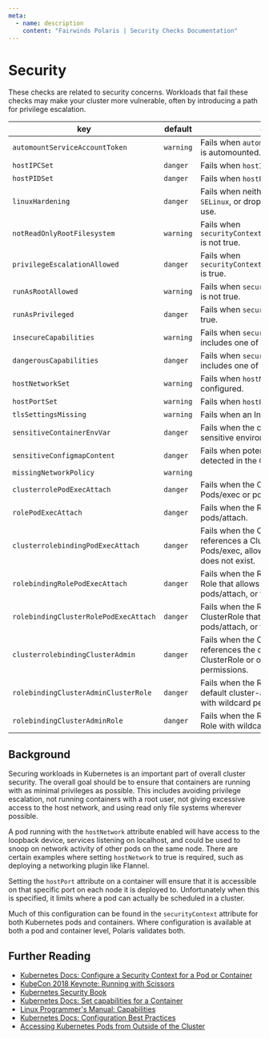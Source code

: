 ```yaml
---
meta:
  - name: description
    content: "Fairwinds Polaris | Security Checks Documentation"
---
```

# Security

These checks are related to security concerns. Workloads that fail these
checks may make your cluster more vulnerable, often by introducing a path
for privilege escalation.

key | default | description
----|---------|------------
`automountServiceAccountToken` | `warning` | Fails when `automountServiceAccountToken` is automounted.
`hostIPCSet` | `danger` | Fails when `hostIPC` attribute is configured.
`hostPIDSet` | `danger` | Fails when `hostPID` attribute is configured.
`linuxHardening` | `danger` | Fails when neither `AppArmor`, `Seccomp`, `SELinux`, or dropping Linux Capabilities is in use.
`notReadOnlyRootFilesystem` | `warning` | Fails when `securityContext.readOnlyRootFilesystem` is not true.
`privilegeEscalationAllowed` | `danger` | Fails when `securityContext.allowPrivilegeEscalation` is true.
`runAsRootAllowed` | `warning` | Fails when `securityContext.runAsNonRoot` is not true.
`runAsPrivileged` | `danger` | Fails when `securityContext.privileged` is true.
`insecureCapabilities` | `warning` | Fails when `securityContext.capabilities` includes one of the capabilities [listed here](https://github.com/FairwindsOps/polaris/tree/master/checks/insecureCapabilities.yaml)
`dangerousCapabilities` | `danger` | Fails when `securityContext.capabilities` includes one of the capabilities [listed here](https://github.com/FairwindsOps/polaris/tree/master/checks/dangerousCapabilities.yaml)
`hostNetworkSet` | `warning` | Fails when `hostNetwork` attribute is configured.
`hostPortSet` | `warning` | Fails when `hostPort` attribute is configured.
`tlsSettingsMissing` | `warning` | Fails when an Ingress lacks TLS settings.
`sensitiveContainerEnvVar` | `danger` | Fails when the container sets potentially sensitive environment variables.
`sensitiveConfigmapContent` | `danger` | Fails when potentially sensitive content is detected in the ConfigMap keys or values.
`missingNetworkPolicy` | `warning`
`clusterrolePodExecAttach` | `danger` | Fails when the ClusterRole allows Pods/exec or pods/attach.
`rolePodExecAttach` | `danger` | Fails when the Role allows Pods/exec or pods/attach.
`clusterrolebindingPodExecAttach` | `danger` | Fails when the ClusterRoleBinding references a ClusterRole that allows Pods/exec, allows pods/attach, or that does not exist.
`rolebindingRolePodExecAttach` | `danger` | Fails when the RoleBinding references a Role that allows Pods/exec, allows pods/attach, or that does not exist.
`rolebindingClusterRolePodExecAttach` | `danger` | Fails when the RoleBinding references a ClusterRole that allows Pods/exec, allows pods/attach, or that does not exist.
`clusterrolebindingClusterAdmin` | `danger` | Fails when the ClusterRoleBinding references the default cluster-admin ClusterRole or one with wildcard permissions.
`rolebindingClusterAdminClusterRole` | `danger` | Fails when the RoleBinding references the default cluster-admin ClusterRole or one with wildcard permissions.
`rolebindingClusterAdminRole` | `danger` | Fails when the RoleBinding references a Role with wildcard permissions.

## Background

Securing workloads in Kubernetes is an important part of overall cluster security. The overall goal should be to ensure that containers are running with as minimal privileges as possible. This includes avoiding privilege escalation, not running containers with a root user, not giving excessive access to the host network, and using read only file systems wherever possible.

A pod running with the `hostNetwork` attribute enabled will have access to the loopback device, services listening on localhost, and could be used to snoop on network activity of other pods on the same node. There are certain examples where setting `hostNetwork` to true is required, such as deploying a networking plugin like Flannel.

Setting the `hostPort` attribute on a container will ensure that it is accessible on that specific port on each node it is deployed to. Unfortunately when this is specified, it limits where a pod can actually be scheduled in a cluster.

Much of this configuration can be found in the `securityContext` attribute for both Kubernetes pods and containers. Where configuration is available at both a pod and container level, Polaris validates both.

## Further Reading
- [Kubernetes Docs: Configure a Security Context for a Pod or Container](https://kubernetes.io/docs/tasks/configure-pod-container/security-context/)
- [KubeCon 2018 Keynote: Running with Scissors](https://www.youtube.com/watch?v=ltrV-Qmh3oY)
- [Kubernetes Security Book](https://kubernetes-security.info/)
- [Kubernetes Docs: Set capabilities for a Container](https://kubernetes.io/docs/tasks/configure-pod-container/security-context/#set-capabilities-for-a-container)
- [Linux Programmer's Manual: Capabilities](http://man7.org/linux/man-pages/man7/capabilities.7.html)
- [Kubernetes Docs: Configuration Best Practices](https://kubernetes.io/docs/concepts/configuration/overview/#services)
- [Accessing Kubernetes Pods from Outside of the Cluster](http://alesnosek.com/blog/2017/02/14/accessing-kubernetes-pods-from-outside-of-the-cluster/)
